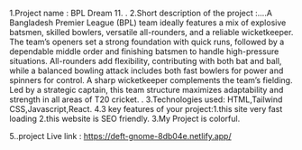 1.Project name : BPL Dream 11. . 2.Short description of the project :....A Bangladesh Premier League (BPL) team ideally features a mix of explosive batsmen, skilled bowlers, versatile all-rounders, and a reliable wicketkeeper. The team’s openers set a strong foundation with quick runs, followed by a dependable middle order and finishing batsmen to handle high-pressure situations. All-rounders add flexibility, contributing with both bat and ball, while a balanced bowling attack includes both fast bowlers for power and spinners for control. A sharp wicketkeeper complements the team’s fielding. Led by a strategic captain, this team structure maximizes adaptability and strength in all areas of T20 cricket.
. 3.Technologies used: HTML,Tailwind CSS,Javascript,React. 4.3 key features of your project:1.this site very fast loading 2.this website is SEO friendly. 3.My Project is colorful.

5..project Live link : https://deft-gnome-8db04e.netlify.app/